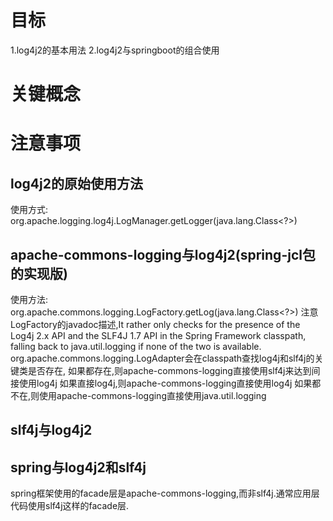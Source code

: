 # 目标
1.log4j2的基本用法
2.log4j2与springboot的组合使用

# 关键概念


# 注意事项
## log4j2的原始使用方法
使用方式: org.apache.logging.log4j.LogManager.getLogger(java.lang.Class<?>)

## apache-commons-logging与log4j2(spring-jcl包的实现版)
使用方法: org.apache.commons.logging.LogFactory.getLog(java.lang.Class<?>)
注意LogFactory的javadoc描述,It rather only checks for the presence of the Log4j 2.x API and the SLF4J 1.7 API in the Spring Framework classpath, falling back to java.util.logging if none of the two is available.
org.apache.commons.logging.LogAdapter会在classpath查找log4j和slf4j的关键类是否存在,
如果都存在,则apache-commons-logging直接使用slf4j来达到间接使用log4j
如果直接log4j,则apache-commons-logging直接使用log4j
如果都不在,则使用apache-commons-logging直接使用java.util.logging

## slf4j与log4j2


## spring与log4j2和slf4j
spring框架使用的facade层是apache-commons-logging,而非slf4j.通常应用层代码使用slf4j这样的facade层.
